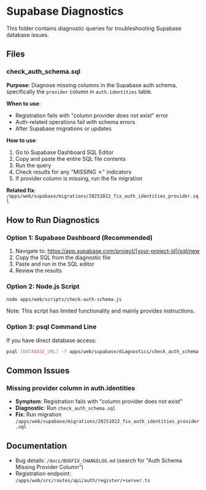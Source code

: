 # Supabase Diagnostics

This folder contains diagnostic queries for troubleshooting Supabase database issues.

## Files

### check_auth_schema.sql

**Purpose**: Diagnose missing columns in the Supabase auth schema, specifically the `provider` column in `auth.identities` table.

**When to use**:

- Registration fails with "column provider does not exist" error
- Auth-related operations fail with schema errors
- After Supabase migrations or updates

**How to use**:

1. Go to Supabase Dashboard SQL Editor
2. Copy and paste the entire SQL file contents
3. Run the query
4. Check results for any "MISSING ✗" indicators
5. If provider column is missing, run the fix migration

**Related fix**: `/apps/web/supabase/migrations/20251022_fix_auth_identities_provider.sql`

## How to Run Diagnostics

### Option 1: Supabase Dashboard (Recommended)

1. Navigate to: https://app.supabase.com/project/[your-project-id]/sql/new
2. Copy the SQL from the diagnostic file
3. Paste and run in the SQL editor
4. Review the results

### Option 2: Node.js Script

```bash
node apps/web/scripts/check-auth-schema.js
```

Note: This script has limited functionality and mainly provides instructions.

### Option 3: psql Command Line

If you have direct database access:

```bash
psql [DATABASE_URL] -f apps/web/supabase/diagnostics/check_auth_schema.sql
```

## Common Issues

### Missing provider column in auth.identities

- **Symptom**: Registration fails with "column provider does not exist"
- **Diagnostic**: Run `check_auth_schema.sql`
- **Fix**: Run migration `/apps/web/supabase/migrations/20251022_fix_auth_identities_provider.sql`

## Documentation

- Bug details: `/docs/BUGFIX_CHANGELOG.md` (search for "Auth Schema Missing Provider Column")
- Registration endpoint: `/apps/web/src/routes/api/auth/register/+server.ts`
